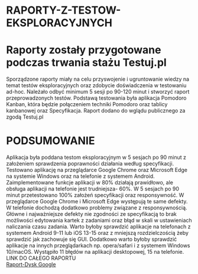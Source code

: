 # RAPORTY-Z-TESTOW-EKSPLORACYJNYCH
<h1><b>Raporty zostały przygotowane podczas trwania stażu Testuj.pl</b></h1>
Sporządzone raporty miały na celu przyswojenie i ugruntowanie wiedzy na temat testów eksploracyjnych
oraz zdobycie doświadczenia w testowaniu ad-hoc. Należało odbyć minimum 5 sesji po 90-120 minut i stworzyć raport przeprowadzonych testów.
Podstawą testowania była aplikacja Pomodoro Kanban, która będzie połączeniem techniki Pomodoro oraz tablicy kanbanowej oraz Specyfikacja. Raport dodano do wglądu publicznego za zgodą Testuj.pl
<h1>PODSUMOWANIE</h1>


Aplikacja była poddana testom eksploracyjnym w 5 sesjach po 90 minut z założeniem sprawdzenia poprawności działania według specyfikacji. Testowano aplikację na przeglądarce Google Chrome oraz Microsoft Edge na systemie Windows oraz na telefonie z systemem Android. Zaimplementowane funkcje aplikacji w 80% działają prawidłowo, ale obsługa aplikacji na telefonie jest trudniejsza- 60%. W 5 sesjach po 90 minut przetestowano 100% założeń specyfikacji oraz responsywność. W przeglądarce Google Chrome i Microsoft Edge występują te same defekty. W telefonie dochodzą dodatkowo problemy związane z responsywnością. Główne i najważniejsze defekty nie zgodności ze specyfikacją to brak możliwości edytowania kartek z zadaniami oraz błąd w skali w ustawieniach naliczania czasu zadania. 
Warto byłoby sprawdzić aplikacje na telefonach z systemem Android 9-11 lub iOS 13-15 oraz z mniejszą rozdzielczością żeby sprawdzić jak zachowuje się GUI.
Dodatkowo warto byłoby sprawdzić aplikacje na innych przeglądarkach np. opera/safari i z systemem Windows 10/macOS.
Wystąpiło 11 błędów na aplikacji desktopowej, 15 na telefonie.
 <br>LINK DO CAŁEGO RAPORTU</br>
<a href="https://docs.google.com/document/d/1E2E2xlvYJxx6_yyYzYmc6tEDbI850RkD/edit?usp=sharing&ouid=109036235607774440541&rtpof=true&sd=true">Raport-Dysk Google</a>
